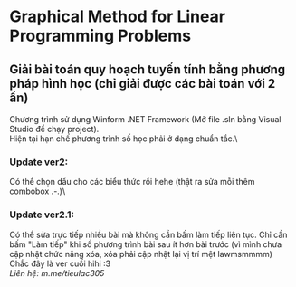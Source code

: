 # Graphical Method for Linear Programming Problems

## Giải bài toán quy hoạch tuyến tính bằng phương pháp hình học (chỉ giải được các bài toán với 2 ẩn)

Chương trình sử dụng Winform .NET Framework (Mở file .sln bằng Visual Studio để chạy project).\
Hiện tại hạn chế phương trình số học phải ở dạng chuẩn tắc.\

### Update ver2:

Có thể chọn dấu cho các biểu thức rồi hehe (thật ra sửa mỗi thêm combobox .-.)\

### Update ver2.1:

Có thể sửa trực tiếp nhiều bài mà không cần bấm làm tiếp liên tục. Chỉ cần bấm "Làm tiếp" khi số phương trình bài sau ít hơn bài trước (vì mình chưa cập nhật chức năng xóa, xóa phải cập nhật lại vị trí mệt lawmsmmmm)\
Chắc đây là ver cuối hihi :3\
*Liên hệ: m.me/tieulac305*
